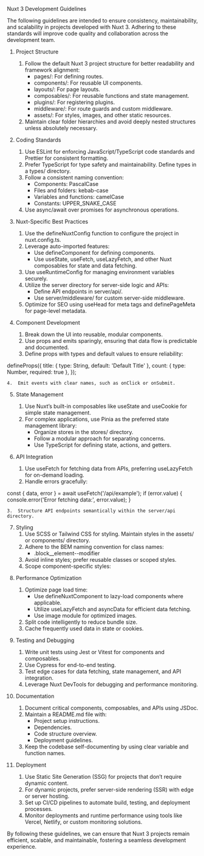 Nuxt 3 Development Guidelines

The following guidelines are intended to ensure consistency, maintainability, and scalability in projects developed with Nuxt 3. Adhering to these standards will improve code quality and collaboration across the development team.

1. Project Structure

   1. Follow the default Nuxt 3 project structure for better readability and framework alignment:
      - pages/: For defining routes.
      - components/: For reusable UI components.
      - layouts/: For page layouts.
      - composables/: For reusable functions and state management.
      - plugins/: For registering plugins.
      - middleware/: For route guards and custom middleware.
      - assets/: For styles, images, and other static resources.
   2. Maintain clear folder hierarchies and avoid deeply nested structures unless absolutely necessary.

2. Coding Standards

   1. Use ESLint for enforcing JavaScript/TypeScript code standards and Prettier for consistent formatting.
   2. Prefer TypeScript for type safety and maintainability. Define types in a types/ directory.
   3. Follow a consistent naming convention:
      - Components: PascalCase
      - Files and folders: kebab-case
      - Variables and functions: camelCase
      - Constants: UPPER_SNAKE_CASE
   4. Use async/await over promises for asynchronous operations.

3. Nuxt-Specific Best Practices

   1. Use the defineNuxtConfig function to configure the project in nuxt.config.ts.
   2. Leverage auto-imported features:
      - Use defineComponent for defining components.
      - Use useState, useFetch, useLazyFetch, and other Nuxt composables for state and data fetching.
   3. Use useRuntimeConfig for managing environment variables securely.
   4. Utilize the server directory for server-side logic and APIs:
      - Define API endpoints in server/api/.
      - Use server/middleware/ for custom server-side middleware.
   5. Optimize for SEO using useHead for meta tags and definePageMeta for page-level metadata.

4. Component Development
   1. Break down the UI into reusable, modular components.
   2. Use props and emits sparingly, ensuring that data flow is predictable and documented.
   3. Define props with types and default values to ensure reliability:

defineProps({
title: { type: String, default: 'Default Title' },
count: { type: Number, required: true },
});

    4.	Emit events with clear names, such as onClick or onSubmit.

5. State Management

   1. Use Nuxt’s built-in composables like useState and useCookie for simple state management.
   2. For complex applications, use Pinia as the preferred state management library:
      - Organize stores in the stores/ directory.
      - Follow a modular approach for separating concerns.
      - Use TypeScript for defining state, actions, and getters.

6. API Integration
   1. Use useFetch for fetching data from APIs, preferring useLazyFetch for on-demand loading.
   2. Handle errors gracefully:

const { data, error } = await useFetch('/api/example');
if (error.value) {
console.error('Error fetching data:', error.value);
}

    3.	Structure API endpoints semantically within the server/api directory.

7. Styling
   1. Use SCSS or Tailwind CSS for styling. Maintain styles in the assets/ or components/ directory.
   2. Adhere to the BEM naming convention for class names:
      - .block\_\_element--modifier
   3. Avoid inline styles; prefer reusable classes or scoped styles.
   4. Scope component-specific styles:

<style scoped>
  .example {
    color: red;
  }
</style>

8. Performance Optimization

   1. Optimize page load time:
      - Use defineNuxtComponent to lazy-load components where applicable.
      - Utilize useLazyFetch and asyncData for efficient data fetching.
      - Use image module for optimized images.
   2. Split code intelligently to reduce bundle size.
   3. Cache frequently used data in state or cookies.

9. Testing and Debugging

   1. Write unit tests using Jest or Vitest for components and composables.
   2. Use Cypress for end-to-end testing.
   3. Test edge cases for data fetching, state management, and API integration.
   4. Leverage Nuxt DevTools for debugging and performance monitoring.

10. Documentation

    1. Document critical components, composables, and APIs using JSDoc.
    2. Maintain a README.md file with:
       - Project setup instructions.
       - Dependencies.
       - Code structure overview.
       - Deployment guidelines.
    3. Keep the codebase self-documenting by using clear variable and function names.

11. Deployment
    1. Use Static Site Generation (SSG) for projects that don’t require dynamic content.
    2. For dynamic projects, prefer server-side rendering (SSR) with edge or server hosting.
    3. Set up CI/CD pipelines to automate build, testing, and deployment processes.
    4. Monitor deployments and runtime performance using tools like Vercel, Netlify, or custom monitoring solutions.

By following these guidelines, we can ensure that Nuxt 3 projects remain efficient, scalable, and maintainable, fostering a seamless development experience.
